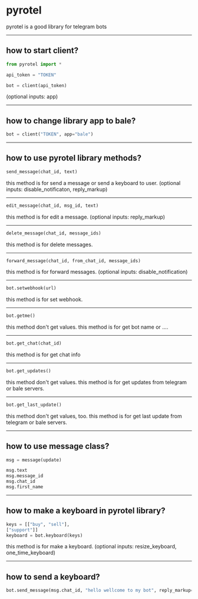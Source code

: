 # pyrotel
pyrotel is a good library for telegram bots

--------------------------------------------------

<h2>how to start client?</h2>

```python
from pyrotel import *

api_token = "TOKEN"

bot = client(api_token)
```
(optional inputs: app)

--------------------------------------------------

<h2>how to change library app to bale?</h2>

```python
bot = client("TOKEN", app="bale")
```

--------------------------------------------------

<h2>how to use pyrotel library methods?</h2>

```python
send_message(chat_id, text)
```
this method is for send a message or send a keyboard to user.
(optional inputs: disable_notificaton, reply_markup)

--------------------------------------------------

```python
edit_message(chat_id, msg_id, text)
```
this method is for edit a message.
(optional inputs: reply_markup)

--------------------------------------------------

```python
delete_message(chat_id, message_ids)
```
this method is for delete messages.

--------------------------------------------------

```python
forward_message(chat_id, from_chat_id, message_ids)
```
this method is for forward messages.
(optional inputs: disable_notification)

--------------------------------------------------

```python
bot.setwebhook(url)
```
this method is for set webhook.

--------------------------------------------------

```python
bot.getme()
```
this method don't get values.
this method is for get bot name or ....

--------------------------------------------------

```python
bot.get_chat(chat_id)
```
this method is for get chat info

--------------------------------------------------

```python
bot.get_updates()
```
this method don't get values.
this method is for get updates from telegram or bale servers.

--------------------------------------------------

```python
bot.get_last_update()
```
this method don't get values, too.
this method is for get last update from telegram or bale servers.

--------------------------------------------------

<h2>how to use message class?</h2>

```python
msg = message(update)

msg.text
msg.message_id
msg.chat_id
msg.first_name
```

--------------------------------------------------

<h2>how to make a keyboard in pyrotel library?</h2>

```python
keys = [["buy", "sell"],
["support"]]
keyboard = bot.keyboard(keys)
```
this method is for make a keyboard.
(optional inputs: resize_keyboard, one_time_keyboard)

--------------------------------------------------

<h2>how to send a keyboard?</h2>

```python
bot.send_message(msg.chat_id, "hello wellcome to my bot", reply_markup=keyboard)
```
